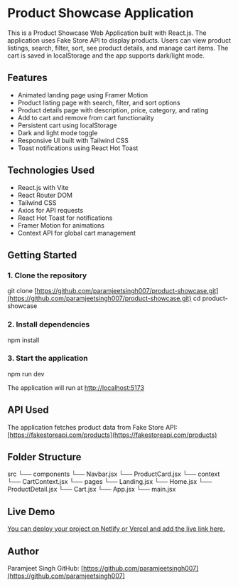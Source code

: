 

# Product Showcase Application

This is a Product Showcase Web Application built with React.js. The application uses Fake Store API to display products. Users can view product listings, search, filter, sort, see product details, and manage cart items. The cart is saved in localStorage and the app supports dark/light mode.

## Features

* Animated landing page using Framer Motion
* Product listing page with search, filter, and sort options
* Product details page with description, price, category, and rating
* Add to cart and remove from cart functionality
* Persistent cart using localStorage
* Dark and light mode toggle
* Responsive UI built with Tailwind CSS
* Toast notifications using React Hot Toast

## Technologies Used

* React.js with Vite
* React Router DOM
* Tailwind CSS
* Axios for API requests
* React Hot Toast for notifications
* Framer Motion for animations
* Context API for global cart management

## Getting Started

### 1. Clone the repository

git clone [https://github.com/paramjeetsingh007/product-showcase.git](https://github.com/paramjeetsingh007/product-showcase.git)
cd product-showcase

### 2. Install dependencies

npm install

### 3. Start the application

npm run dev

The application will run at [http://localhost:5173](http://localhost:5173)

## API Used

The application fetches product data from Fake Store API:
[https://fakestoreapi.com/products](https://fakestoreapi.com/products)

## Folder Structure

src
└── components
└── Navbar.jsx
└── ProductCard.jsx
└── context
└── CartContext.jsx
└── pages
└── Landing.jsx
└── Home.jsx
└── ProductDetail.jsx
└── Cart.jsx
└── App.jsx
└── main.jsx

## Live Demo

[You can deploy your project on Netlify or Vercel and add the live link here.](https://product-showcase-zeta.vercel.app/)

## Author

Paramjeet Singh
GitHub: [https://github.com/paramjeetsingh007](https://github.com/paramjeetsingh007)



